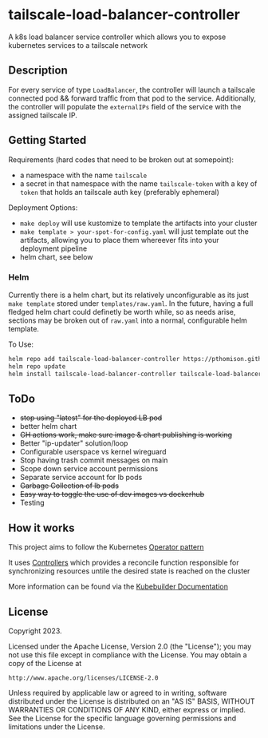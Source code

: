 #  tailscale-load-balancer-controller
A k8s load balancer service controller which allows you to expose kubernetes services to a tailscale network

## Description
For every service of type `LoadBalancer`, the controller will launch a tailscale connected pod && forward traffic from that pod to the service. Additionally, the controller will populate the `externalIPs` field of the service with the assigned tailscale IP.

## Getting Started

Requirements (hard codes that need to be broken out at somepoint):
- a namespace with the name `tailscale`
- a secret in that namespace with the name `tailscale-token` with a key of `token` that holds an tailscale auth key (preferably ephemeral)

Deployment Options:
- `make deploy` will use kustomize to template the artifacts into your cluster
- `make template > your-spot-for-config.yaml` will just template out the artifacts, allowing you to place them whereever fits into your deployment pipeline
- helm chart, see below

### Helm

Currently there is a helm chart, but its relatively unconfigurable as its just `make template` stored under `templates/raw.yaml`. In the future, having a full fledged helm chart could definetly be worth while, so as needs arise, sections may be broken out of `raw.yaml` into a normal, configurable helm template.

To Use:

```sh
helm repo add tailscale-load-balancer-controller https://pthomison.github.io/tailscale-load-balancer-controller
helm repo update
helm install tailscale-load-balancer-controller tailscale-load-balancer-controller/tailscale-load-balancer-controller
```

## ToDo

- ~~stop using "latest" for the deployed LB pod~~
- better helm chart
- ~~GH actions work, make sure image & chart publishing is working~~
- Better "ip-updater" solution/loop
- Configurable userspace vs kernel wireguard
- Stop having trash commit messages on main
- Scope down service account permissions
- Separate service account for lb pods
- ~~Garbage Collection of lb pods~~
- ~~Easy way to toggle the use of dev images vs dockerhub~~
- Testing


## How it works
This project aims to follow the Kubernetes [Operator pattern](https://kubernetes.io/docs/concepts/extend-kubernetes/operator/)

It uses [Controllers](https://kubernetes.io/docs/concepts/architecture/controller/) 
which provides a reconcile function responsible for synchronizing resources untile the desired state is reached on the cluster 

More information can be found via the [Kubebuilder Documentation](https://book.kubebuilder.io/introduction.html)

## License

Copyright 2023.

Licensed under the Apache License, Version 2.0 (the "License");
you may not use this file except in compliance with the License.
You may obtain a copy of the License at

    http://www.apache.org/licenses/LICENSE-2.0

Unless required by applicable law or agreed to in writing, software
distributed under the License is distributed on an "AS IS" BASIS,
WITHOUT WARRANTIES OR CONDITIONS OF ANY KIND, either express or implied.
See the License for the specific language governing permissions and
limitations under the License.

